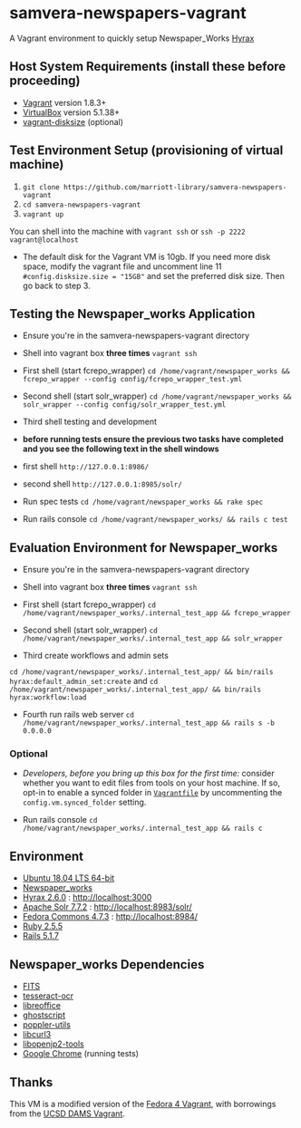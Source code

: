 # samvera-newspapers-vagrant

A Vagrant environment to quickly setup Newspaper_Works [Hyrax](https://hyrax.samvera.org/)

## Host System Requirements (install these before proceeding)

*   [Vagrant](https://www.vagrantup.com/) version 1.8.3+
*   [VirtualBox](https://www.virtualbox.org/) version 5.1.38+
*   [vagrant-disksize](https://github.com/sprotheroe/vagrant-disksize) (optional)

## Test Environment Setup (provisioning of virtual machine)

1.  `git clone https://github.com/marriott-library/samvera-newspapers-vagrant`
2.  `cd samvera-newspapers-vagrant`
3.  `vagrant up`

You can shell into the machine with `vagrant ssh` or `ssh -p 2222 vagrant@localhost`

*   The default disk for the Vagrant VM is 10gb. If you need more disk space, modify the vagrant file and uncomment line 11 ` #config.disksize.size = "15GB"` and set the preferred disk size. Then go back to step 3.

## Testing the Newspaper_works Application

*   Ensure you're in the samvera-newspapers-vagrant directory

*   Shell into vagrant box **three times** `vagrant ssh`

*   First shell (start fcrepo_wrapper)
`cd /home/vagrant/newspaper_works && fcrepo_wrapper --config config/fcrepo_wrapper_test.yml`

*   Second shell (start solr_wrapper)
`cd /home/vagrant/newspaper_works && solr_wrapper --config config/solr_wrapper_test.yml`
*   Third shell testing and development

*   **before running tests ensure the previous two tasks have completed and you see the following text in the shell windows**
*   first shell `http://127.0.0.1:8986/`
*   second shell `http://127.0.0.1:8985/solr/`

*   Run spec tests
`cd /home/vagrant/newspaper_works && rake spec`

*   Run rails console
`cd /home/vagrant/newspaper_works/ && rails c test`

## Evaluation Environment for Newspaper_works

*   Ensure you're in the samvera-newspapers-vagrant directory

*   Shell into vagrant box **three times** `vagrant ssh`

*   First shell (start fcrepo_wrapper)
`cd /home/vagrant/newspaper_works/.internal_test_app && fcrepo_wrapper`

*   Second shell (start solr_wrapper)
`cd /home/vagrant/newspaper_works/.internal_test_app && solr_wrapper`

*   Third create workflows and admin sets

`cd /home/vagrant/newspaper_works/.internal_test_app/ && bin/rails hyrax:default_admin_set:create`
and
`cd /home/vagrant/newspaper_works/.internal_test_app/ && bin/rails hyrax:workflow:load`

*   Fourth run rails web server
`cd /home/vagrant/newspaper_works/.internal_test_app && rails s -b 0.0.0.0`

### Optional

*   *Developers, before you bring up this box for the first time:*
  consider whether you want to edit files from tools on your host machine.
  If so, opt-in to enable a synced folder in [`Vagrantfile`](Vagrantfile#L50)
  by uncommenting the `config.vm.synced_folder` setting.

*   Run rails console
`cd /home/vagrant/newspaper_works/.internal_test_app && rails c`

## Environment

*   [Ubuntu 18.04 LTS 64-bit](http://releases.ubuntu.com/18.04/)
*   [Newspaper_works](https://github.com/marriott-library/newspaper_works)
*   [Hyrax 2.6.0](https://github.com/samvera/hyrax) : [http://localhost:3000](http://localhost:3000)
*   [Apache Solr 7.7.2](http://lucene.apache.org/solr/) :  [http://localhost:8983/solr/](http://localhost:8983/solr/)
*   [Fedora Commons 4.7.3](http://fedorarepository.org/) :  [http://localhost:8984/](http://localhost:8984/)
*   [Ruby 2.5.5](https://rubyonrails.org/)
*   [Rails 5.1.7](https://rubyonrails.org/)

## Newspaper_works Dependencies

*   [FITS](https://projects.iq.harvard.edu/fits/home)
*   [tesseract-ocr](https://github.com/tesseract-ocr/)
*   [libreoffice](https://www.libreoffice.org/)
*   [ghostscript](https://www.ghostscript.com/)
*   [poppler-utils](https://poppler.freedesktop.org/)
*   [libcurl3](https://packages.ubuntu.com/search?keywords=libcurl3)
*   [libopenjp2-tools](https://www.openjpeg.org/)
*   [Google Chrome](https://www.google.com/chrome/) (running tests)

## Thanks

This VM is a modified version of the [Fedora 4 Vagrant](http://github.com/fcrepo4-exts/fcrepo4-vagrant), with borrowings from the [UCSD DAMS Vagrant](https://github.com/ucsdlib/dams-vagrant).
